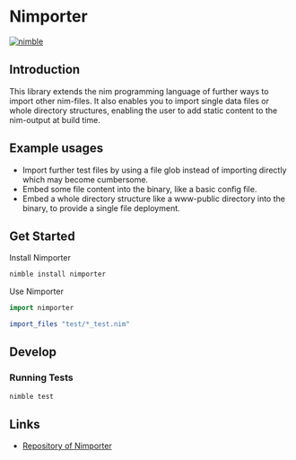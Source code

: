 # Nimporter

[![nimble](https://raw.githubusercontent.com/yglukhov/nimble-tag/master/nimble_js.png)](https://github.com/yglukhov/nimble-tag)


## Introduction

This library extends the nim programming language of further ways to import other nim-files.
It also enables you to import single data files or whole directory structures, enabling the
user to add static content to the nim-output at build time.

## Example usages

- Import further test files by using a file glob instead of importing directly
  which may become cumbersome.
- Embed some file content into the binary, like a basic config file.
- Embed a whole directory structure like a www-public directory into the binary,
  to provide a single file deployment.



## Get Started

Install Nimporter

   ```bash
   nimble install nimporter
   ```

Use Nimporter

   ```nim
   import nimporter

   import_files "test/*_test.nim"
   ```


## Develop

### Running Tests

   ```bash
   nimble test
   ```



## Links

- [Repository of Nimporter](https://github.com/RaimundHuebel/nimporter)
